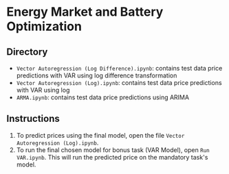 # Energy Market and Battery Optimization

## Directory
- `Vector Autoregression (Log Difference).ipynb`: contains test data price predictions with VAR using log difference transformation
- `Vector Autoregression (Log).ipynb`: contains test data price predictions with VAR using log 
- `ARMA.ipynb`: contains test data price predictions using ARIMA

## Instructions
1. To predict prices using the final model, open the file `Vector Autoregression (Log).ipynb`.
2. To run the final chosen model for bonus task (VAR Model), open `Run VAR.ipynb`. This will run the predicted price on the mandatory task's model.
